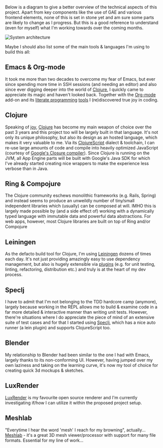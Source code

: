 Below is a diagram to give a better overview of the technical aspects of this project. Apart from key components like the use of GAE and various frontend elements, none of this is set in stone yet and am sure some parts are likely to change as I progress. But this is a good reference to understand (even for myself) what I'm working towards over the coming months.

![System architecture](../project_images/2014-02-05-architecture.jpg "System architecture")

Maybe I should also list some of the main tools & languages I'm using to build this all:

## Emacs & Org-mode

It took me more than two decades to overcome my fear of Emacs, but ever since spending more time in SSH sessions (and needing an editor) and also since ever digging deeper into the world of [Clojure](http://www.creativeapplications.net/tutorials/introduction-to-clojure-part-1/), I quickly came to appreciate its magic and haven't looked back. Together with the [Org-mode](http://orgmode.org) add-on and its [literate programming](https://en.wikipedia.org/wiki/Literate_programming) [tools](http://orgmode.org/worg/org-contrib/babel/intro.html) I (re)discovered true joy in coding.

## Clojure

Speaking of [joy](http://joyofclojure.com/), [Clojure](http://clojure.org) has become my main weapon of choice over the past 3 years and this project too will be largely built in that language. It's not only its unique philosophy, but also its design as an hosted language, which makes it very valuable to me. Via its [ClojureScript](https://github.com/clojure/clojurescript) dialect & toolchain, I can re-use large amounts of code and compile into heavily optimized JavaScript (courtesy of [Google's Closure compiler](https://developers.google.com/closure/compiler/)). Since Clojure is running on the JVM, all App Engine parts will be built with Google's Java SDK for which I've already started creating nice wrappers to make the experience less verbose than in Java.

## Ring & Compojure

The Clojure community eschews monolithic frameworks (e.g. Rails, Spring) and instead seems to produce an unweildly number of tiny/small independent libraries which (usually) can be composed at will. IMHO this is largely made possible by (and a side effect of) working with a dynamically typed language with immutable data and powerful data abstractions. For web apps, however, most Clojure libraries are built on top of Ring and/or Compojure

## Leiningen

As the defacto build tool for Clojure, I'm using [Leiningen](http://leiningen.org) dozens of times each day. It's not just providing amazingly easy to use dependency management, but also is hugely extensible via [plugins](https://github.com/technomancy/leiningen/wiki/Plugins) (e.g. for unit testing, linting, refactoring, distribution etc.) and truly is at the heart of my dev process.

## Speclj

I have to admit that I'm not belonging to the TDD hardcore camp (anymore), largely because working in the REPL allows me to build & examine code in a far more detailed & interactive manner than writing unit tests. However, there're situations where I do appreciate the piece of mind of an extensive suite of test cases and for that I started using [Speclj](http://speclj.com), which has a nice auto runner (a lein plugin) and supports ClojureScript too.

## Blender

My relationship to Blender had been similar to the one I had with Emacs, largely thanks to its non-conforming UI. However, having jumped over my own laziness and taking on the learning curve, it's now my tool of choice for creating quick 3d mockups & sketches.

## LuxRender

[LuxRender](http://luxrender.net) is my favourite open source renderer and I'm currently investigating if/how I can utilize it within the proposed project setup.

## Meshlab

"Everytime I hear the word 'mesh' I reach for my browning", actually... [Meshlab](http://meshlab.sf.net) - it's a great 3D mesh viewer/processor with support for many file formats. Essential for my line of work...

